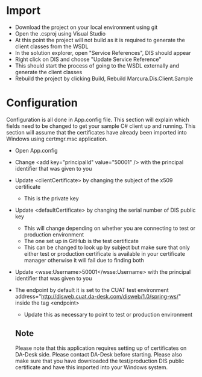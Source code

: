 # Import

- Download the project on your local environment using git
- Open the .csproj using Visual Studio
- At this point the project will not build as it is required to generate the client classes from the WSDL
- In the solution explorer, open "Service References", DIS should appear
- Right click on DIS and choose "Update Service Reference"
- This should start the process of going to the WSDL externally and generate the client classes
- Rebuild the project by clicking Build, Rebuild Marcura.Dis.Client.Sample

# Configuration

Configuration is all done in App.config file. This section will explain which fields need to be changed to get your sample C# client up and running. This section will assume that the certificates have already been imported into Windows using certmgr.msc application.

- Open App.config
- Change &lt;add key="principalId" value="50001" /&gt; with the principal identifier that was given to you
- Update &lt;clientCertificate&gt; by changing the subject of the x509 certificate
  - This is the private key
- Update &lt;defaultCertificate&gt; by changing the serial number of DIS public key
  - This will change depending on whether you are connecting to test or production environment
  - The one set up in GitHub is the test certificate
  - This can be changed to look up by subject but make sure that only either test or production certificate is available in your certificate manager otherwise it will fail due to finding both
-  Update &lt;wsse:Username&gt;50001&lt;/wsse:Username&gt; with the principal identifier that was given to you
- The endpoint by default it is set to the CUAT test environment address="http://disweb.cuat.da-desk.com/disweb/1.0/spring-ws/" inside the tag &lt;endpoint&gt;
  - Update this as necessary to point to test or production environment
  
  ## Note
  
  Please note that this application requires setting up of certificates on DA-Desk side. Please contact DA-Desk before starting.
  Please also make sure that you have downloaded the test/production DIS public certificate and have this imported into your Windows system.

